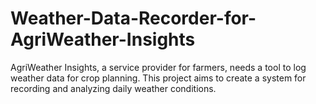 # Weather-Data-Recorder-for-AgriWeather-Insights
AgriWeather Insights, a service provider for farmers, needs a tool to log weather data for crop planning.  This project aims to create a system for recording and analyzing daily weather conditions.
